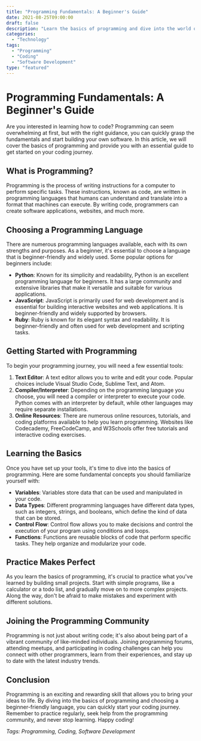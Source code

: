 ```yaml
---
title: "Programming Fundamentals: A Beginner's Guide"
date: 2021-08-25T09:00:00
draft: false
description: "Learn the basics of programming and dive into the world of coding with this beginner's guide."
categories:
  - "Technology"
tags:
  - "Programming"
  - "Coding"
  - "Software Development"
type: "featured"
---
```


# Programming Fundamentals: A Beginner's Guide

Are you interested in learning how to code? Programming can seem overwhelming at first, but with the right guidance, you can quickly grasp the fundamentals and start building your own software. In this article, we will cover the basics of programming and provide you with an essential guide to get started on your coding journey.

## What is Programming?

Programming is the process of writing instructions for a computer to perform specific tasks. These instructions, known as code, are written in programming languages that humans can understand and translate into a format that machines can execute. By writing code, programmers can create software applications, websites, and much more.

## Choosing a Programming Language

There are numerous programming languages available, each with its own strengths and purposes. As a beginner, it's essential to choose a language that is beginner-friendly and widely used. Some popular options for beginners include:

- **Python**: Known for its simplicity and readability, Python is an excellent programming language for beginners. It has a large community and extensive libraries that make it versatile and suitable for various applications.
- **JavaScript**: JavaScript is primarily used for web development and is essential for building interactive websites and web applications. It is beginner-friendly and widely supported by browsers.
- **Ruby**: Ruby is known for its elegant syntax and readability. It is beginner-friendly and often used for web development and scripting tasks.

## Getting Started with Programming

To begin your programming journey, you will need a few essential tools:

1. **Text Editor**: A text editor allows you to write and edit your code. Popular choices include Visual Studio Code, Sublime Text, and Atom.
2. **Compiler/Interpreter**: Depending on the programming language you choose, you will need a compiler or interpreter to execute your code. Python comes with an interpreter by default, while other languages may require separate installations.
3. **Online Resources**: There are numerous online resources, tutorials, and coding platforms available to help you learn programming. Websites like Codecademy, FreeCodeCamp, and W3Schools offer free tutorials and interactive coding exercises.

## Learning the Basics

Once you have set up your tools, it's time to dive into the basics of programming. Here are some fundamental concepts you should familiarize yourself with:

- **Variables**: Variables store data that can be used and manipulated in your code.
- **Data Types**: Different programming languages have different data types, such as integers, strings, and booleans, which define the kind of data that can be stored.
- **Control Flow**: Control flow allows you to make decisions and control the execution of your program using conditions and loops.
- **Functions**: Functions are reusable blocks of code that perform specific tasks. They help organize and modularize your code.

## Practice Makes Perfect

As you learn the basics of programming, it's crucial to practice what you've learned by building small projects. Start with simple programs, like a calculator or a todo list, and gradually move on to more complex projects. Along the way, don't be afraid to make mistakes and experiment with different solutions.

## Joining the Programming Community

Programming is not just about writing code; it's also about being part of a vibrant community of like-minded individuals. Joining programming forums, attending meetups, and participating in coding challenges can help you connect with other programmers, learn from their experiences, and stay up to date with the latest industry trends.

## Conclusion

Programming is an exciting and rewarding skill that allows you to bring your ideas to life. By diving into the basics of programming and choosing a beginner-friendly language, you can quickly start your coding journey. Remember to practice regularly, seek help from the programming community, and never stop learning. Happy coding!

*Tags: Programming, Coding, Software Development*
